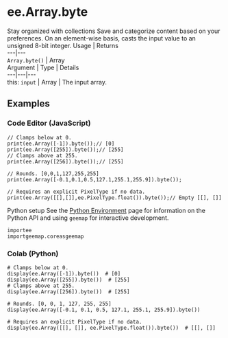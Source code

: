  
#  ee.Array.byte
Stay organized with collections  Save and categorize content based on your preferences. 
On an element-wise basis, casts the input value to an unsigned 8-bit integer. Usage | Returns  
---|---  
`Array.byte()` | Array  
Argument | Type | Details  
---|---|---  
this: `input` | Array | The input array.  
## Examples
### Code Editor (JavaScript)
```
// Clamps below at 0.
print(ee.Array([-1]).byte());// [0]
print(ee.Array([255]).byte());// [255]
// Clamps above at 255.
print(ee.Array([256]).byte());// [255]

// Rounds. [0,0,1,127,255,255]
print(ee.Array([-0.1,0.1,0.5,127.1,255.1,255.9]).byte());

// Requires an explicit PixelType if no data.
print(ee.Array([[],[]],ee.PixelType.float()).byte());// Empty [[], []]
```

Python setup
See the [ Python Environment](https://developers.google.com/earth-engine/guides/python_install) page for information on the Python API and using `geemap` for interactive development.
```
importee
importgeemap.coreasgeemap
```

### Colab (Python)
```
# Clamps below at 0.
display(ee.Array([-1]).byte())  # [0]
display(ee.Array([255]).byte())  # [255]
# Clamps above at 255.
display(ee.Array([256]).byte())  # [255]

# Rounds. [0, 0, 1, 127, 255, 255]
display(ee.Array([-0.1, 0.1, 0.5, 127.1, 255.1, 255.9]).byte())

# Requires an explicit PixelType if no data.
display(ee.Array([[], []], ee.PixelType.float()).byte())  # [[], []]
```

